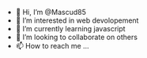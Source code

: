 - 👋 Hi, I’m @Mascud85
- 👀 I’m interested in web devolopement
- 🌱 I’m currently learning javascript
- 💞️ I’m looking to collaborate on others
- 📫 How to reach me ...

<!---
Mascud85/Mascud85 is a ✨ special ✨ repository because its `README.md` (this file) appears on your GitHub profile.
You can click the Preview link to take a look at your changes.
--->
